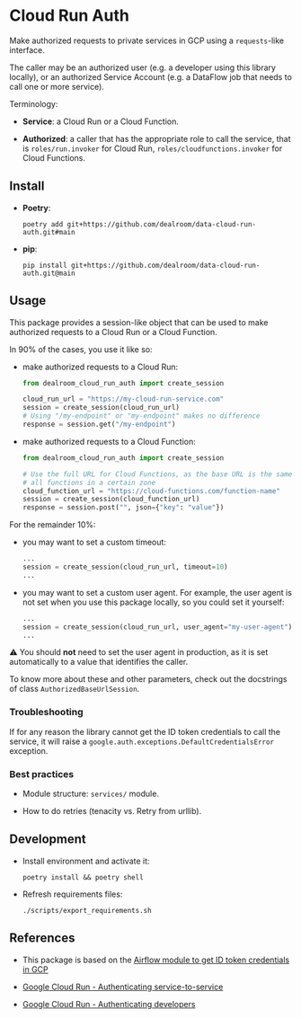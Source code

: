 # Cloud Run Auth

Make authorized requests to private services in GCP using a `requests`-like interface.

The caller may be an authorized user (e.g. a developer using this library locally), or an authorized Service Account (e.g. a DataFlow job that needs to call one or more service).

Terminology:

* **Service**: a Cloud Run or a Cloud Function.

* **Authorized**: a caller that has the appropriate role to call the service, that is `roles/run.invoker` for Cloud Run, `roles/cloudfunctions.invoker` for Cloud Functions.

## Install

* **Poetry**:

    ```shell
    poetry add git+https://github.com/dealroom/data-cloud-run-auth.git#main
    ```

* **pip**:

    ```shell
    pip install git+https://github.com/dealroom/data-cloud-run-auth.git@main
    ```

## Usage

This package provides a session-like object that can be used to make authorized requests to a Cloud Run or a Cloud Function.

In 90% of the cases, you use it like so:

* make authorized requests to a Cloud Run:

    ```python
    from dealroom_cloud_run_auth import create_session

    cloud_run_url = "https://my-cloud-run-service.com"
    session = create_session(cloud_run_url)
    # Using "/my-endpoint" or "my-endpoint" makes no difference
    response = session.get("/my-endpoint")
    ```

* make authorized requests to a Cloud Function:

    ```python
    from dealroom_cloud_run_auth import create_session

    # Use the full URL for Cloud Functions, as the base URL is the same for
    # all functions in a certain zone
    cloud_function_url = "https://cloud-functions.com/function-name"
    session = create_session(cloud_function_url)
    response = session.post("", json={"key": "value"})
    ```

For the remainder 10%:

* you may want to set a custom timeout:

    ```python
    ...
    session = create_session(cloud_run_url, timeout=10)
    ...
    ```

* you may want to set a custom user agent. For example, the user agent is not set when you use this package locally, so you could set it yourself:

    ```python
    ...
    session = create_session(cloud_run_url, user_agent="my-user-agent")
    ...
    ```

⚠️ You should **not** need to set the user agent in production, as it is set automatically to a value that identifies the caller.

To know more about these and other parameters, check out the docstrings of class `AuthorizedBaseUrlSession`.

### Troubleshooting

If for any reason the library cannot get the ID token credentials to call the service, it will raise a `google.auth.exceptions.DefaultCredentialsError` exception.

### Best practices

* Module structure: `services/` module.

* How to do retries (tenacity vs. Retry from urllib).

## Development

* Install environment and activate it:

    ```shell
    poetry install && poetry shell
    ```

* Refresh requirements files:

    ```shell
    ./scripts/export_requirements.sh
    ```

## References

* This package is based on the [Airflow module to get ID token credentials in GCP](https://github.com/apache/airflow/blob/b1196460db1a21b2c6c3ef2e841fc6d0c22afe97/airflow/providers/google/common/utils/id_token_credentials.py#L1)

* [Google Cloud Run - Authenticating service-to-service](https://cloud.google.com/run/docs/authenticating/service-to-service)

* [Google Cloud Run - Authenticating developers](https://cloud.google.com/run/docs/authenticating/developers)
